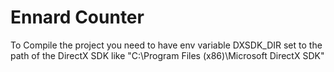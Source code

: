 ﻿# Ennard Counter


To Compile the project you need to have env variable DXSDK_DIR set to the path of the DirectX SDK like "C:\Program Files (x86)\Microsoft DirectX SDK\"

